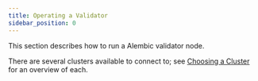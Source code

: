 ```yaml
---
title: Operating a Validator
sidebar_position: 0
---
```


This section describes how to run a Alembic validator node.

There are several clusters available to connect to; see [Choosing a Cluster](../cli/examples/choose-a-cluster.md) for an overview of each.
